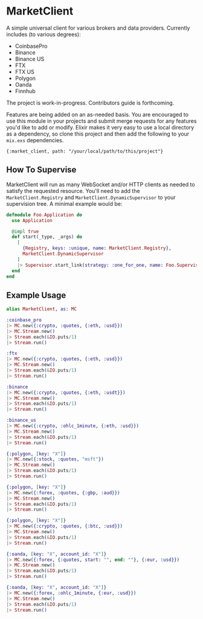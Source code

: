 # MarketClient

A simple universal client for various brokers and data providers. Currently includes (to various degrees):
* CoinbasePro
* Binance
* Binance US
* FTX
* FTX US
* Polygon
* Oanda
* Finnhub

The project is work-in-progress. Contributors guide is forthcoming.

Features are being added on an as-needed basis. You are encouraged to use this module in your projects
and submit merge requests for any features you'd like to add or modify. Elixir makes it very easy to use a local directory as a dependency, so clone this project and then add the following to your `mix.exs`
dependencies.
```
{:market_client, path: "/your/local/path/to/this/project"}
```

## How To Supervise

MarketClient will run as many WebSocket and/or HTTP clients as needed to satisfy the requested resource.
You'll need to add the `MarketClient.Registry` and `MarketClient.DynamicSupervisor` to your supervision
tree. A minimal example would be:

```elixir
defmodule Foo.Application do
  use Application

  @impl true
  def start(_type, _args) do
    [
      {Registry, keys: :unique, name: MarketClient.Registry},
      MarketClient.DynamicSupervisor
    ]
    |> Supervisor.start_link(strategy: :one_for_one, name: Foo.Supervisor)
  end
end
```

## Example Usage
```elixir
alias MarketClient, as: MC

:coinbase_pro
|> MC.new({:crypto, :quotes, {:eth, :usd}})
|> MC.Stream.new()
|> Stream.each(&IO.puts/1)
|> Stream.run()

:ftx
|> MC.new({:crypto, :quotes, {:eth, :usd}})
|> MC.Stream.new()
|> Stream.each(&IO.puts/1)
|> Stream.run()

:binance
|> MC.new({:crypto, :quotes, {:eth, :usdt}})
|> MC.Stream.new()
|> Stream.each(&IO.puts/1)
|> Stream.run()

:binance_us
|> MC.new({:crypto, :ohlc_1minute, {:eth, :usd}})
|> MC.Stream.new()
|> Stream.each(&IO.puts/1)
|> Stream.run()

{:polygon, [key: "X"]}
|> MC.new({:stock, :quotes, "msft"})
|> MC.Stream.new()
|> Stream.each(&IO.puts/1)
|> Stream.run()

{:polygon, [key: "X"]}
|> MC.new({:forex, :quotes, {:gbp, :aud}})
|> MC.Stream.new()
|> Stream.each(&IO.puts/1)
|> Stream.run()

{:polygon, [key: "X"]}
|> MC.new({:crypto, :quotes, {:btc, :usd}})
|> MC.Stream.new()
|> Stream.each(&IO.puts/1)
|> Stream.run()

{:oanda, [key: "X", account_id: "X"]}
|> MC.new({:forex, {:quotes, start: "", end: ""}, {:eur, :usd}})
|> MC.Stream.new()
|> Stream.each(&IO.puts/1)
|> Stream.run()

{:oanda, [key: "X", account_id: "X"]}
|> MC.new({:forex, :ohlc_1minute, {:eur, :usd}})
|> MC.Stream.new()
|> Stream.each(&IO.puts/1)
|> Stream.run()
```
